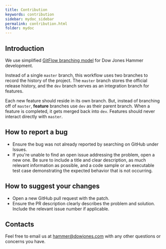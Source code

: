 ```yaml
---
title: Contribution
keywords: contribution
sidebar: mydoc_sidebar
permalink: contribution.html
folder: mydoc
---
```


## Introduction

We use simplified [GitFlow branching model](https://www.atlassian.com/git/tutorials/comparing-workflows/gitflow-workflow) for Dow Jones Hammer development.

Instead of a single `master` branch, this workflow uses two branches to record the history of the project. The `master` branch stores the official release history, and the `dev` branch serves as an integration branch for features.

Each new feature should reside in its own branch. But, instead of branching off of `master`, **feature** branches use `dev` as their parent branch. When a feature is completed, it gets merged back into `dev`. Features should never interact directly with `master`.


## How to report a bug

* Ensure the bug was not already reported by searching on GitHub under Issues.
* If you're unable to find an open issue addressing the problem, open a new one. Be sure to include a title and clear description, as much relevant information as possible, and a code sample or an executable test case demonstrating the expected behavior that is not occurring.


## How to suggest your changes

* Open a new GitHub pull request with the patch.
* Ensure the PR description clearly describes the problem and solution. Include the relevant issue number if applicable.


## Contacts

Feel free to email us at [hammer@dowjones.com](mailto:hammer@dowjones.com) with any other questions or concerns you have.